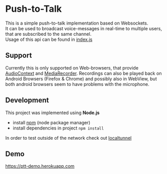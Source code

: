 # Push-to-Talk 

This is a simple push-to-talk implementation based on Websockets.     
It can be used to broadcast voice-messages in real-time to multiple users, that are subscribed to the same channel.      
Usage of this api can be found in <a href="public/index.js">index.js</a>

## Support
Currently this is only supported on Web-browsers, that provide [AudioContext](https://developer.mozilla.org/en-US/docs/Web/API/AudioContext#Browser_compatibility) 
and [MediaRecorder](https://developer.mozilla.org/en-US/docs/Web/API/MediaRecorder#Browser_compatibility).
Recordings can also be played back on Android Browsers (Firefox & Chrome) and possibly also in WebView, but both android browsers seem to have problems with the microphone.

## Development

This project was implemented using **Node.js**    
* install [npm](https://nodejs.org/en/download) (node package manager) 
* install dependencies in project `npm install`      



In order to test outside of the network check out [localtunnel](https://localtunnel.github.io/www/)

## Demo
https://ptt-demo.herokuapp.com
